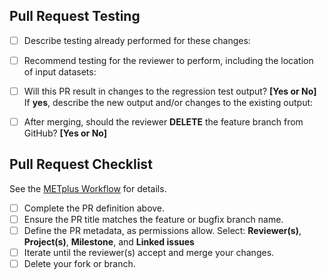 ## Pull Request Testing ##

- [ ] Describe testing already performed for these changes:

- [ ] Recommend testing for the reviewer to perform, including the location of input datasets:

- [ ] Will this PR result in changes to the regression test output? **[Yes or No]**</br>
If **yes**, describe the new output and/or changes to the existing output:

- [ ] After merging, should the reviewer **DELETE** the feature branch from GitHub? **[Yes or No]**

## Pull Request Checklist ##
See the [METplus Workflow](https://dtcenter.github.io/METplus/Contributors_Guide/github_workflow.html) for details.
- [ ] Complete the PR definition above.
- [ ] Ensure the PR title matches the feature or bugfix branch name.
- [ ] Define the PR metadata, as permissions allow.
Select: **Reviewer(s)**, **Project(s)**, **Milestone**, and **Linked issues**
- [ ] Iterate until the reviewer(s) accept and merge your changes.
- [ ] Delete your fork or branch.

